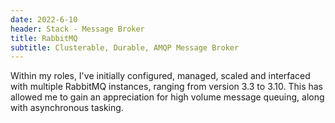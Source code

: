 ```yaml
---
date: 2022-6-10
header: Stack - Message Broker
title: RabbitMQ
subtitle: Clusterable, Durable, AMQP Message Broker
---
```

Within my roles, I've initially configured, managed, scaled and interfaced with multiple RabbitMQ instances, ranging from version 3.3 to 3.10.
This has allowed me to gain an appreciation for high volume message queuing, along with asynchronous tasking.
